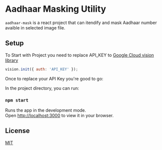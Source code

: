 # Aadhaar Masking Utility

`aadhaar-mask` is a react project that can itendify and mask Aadhaar number avaible in selected image file.

## Setup

To Start with Project you need to replace API_KEY to [Google Cloud vision library](https://cloud.google.com/vision/docs/drag-and-drop)

```javascript
vision.init({ auth: 'API_KEY' });
```

Once to replace your API Key you're good to go:

In the project directory, you can run:

### `npm start`

Runs the app in the development mode.\
Open [http://localhost:3000](http://localhost:3000) to view it in your browser.

## License

[MIT](https://opensource.org/licenses/mit-license.html)
